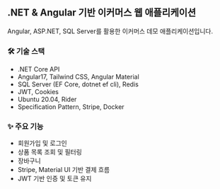## .NET & Angular 기반 이커머스 웹 애플리케이션

Angular, ASP.NET, SQL Server를 활용한 이커머스 데모 애플리케이션입니다.

### 🛠 기술 스택

- .NET Core API 
- Angular17, Tailwind CSS, Angular Material
- SQL Server (EF Core, dotnet ef cli), Redis
- JWT, Cookies
- Ubuntu 20.04, Rider
- Specification Pattern, Stripe, Docker

### ✨ 주요 기능

- 회원가입 및 로그인
- 상품 목록 조회 및 필터링
- 장바구니
- Stripe, Material UI 기반 결제 흐름
- JWT 기반 인증 및 토큰 유지

